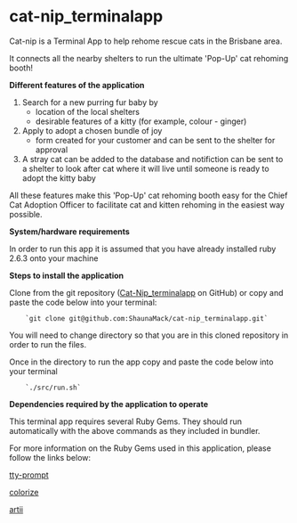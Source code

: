 # cat-nip_terminalapp #

Cat-nip is a Terminal App to help rehome rescue cats in the Brisbane area. 

It connects all the nearby shelters to run the ultimate 'Pop-Up' cat rehoming booth!

**Different features of the application**

1. Search for a new purring fur baby by
    - location of the local shelters
    - desirable features of a kitty (for example, colour - ginger)
2. Apply to adopt a chosen bundle of joy
    - form created for your customer and can be sent to the shelter for approval
3. A stray cat can be added to the database and notifiction can be sent to a shelter to look after cat where it will live until someone is ready to adopt the kitty baby


All these features make this 'Pop-Up' cat rehoming booth easy for the Chief Cat Adoption Officer to facilitate cat and kitten rehoming in the easiest way possible.




**System/hardware requirements**

In order to run this app it is assumed that you have already installed ruby 2.6.3 onto your machine

**Steps to install the application**

Clone from the git repository ([Cat-Nip_terminalapp](https://github.com/ShaunaMack/cat-nip_terminalapp) on GitHub) or copy and paste the code below into your terminal:

        `git clone git@github.com:ShaunaMack/cat-nip_terminalapp.git`

You will need to change directory so that you are in this cloned repository in order to run the files.

Once in the directory to run the app copy and paste the code below into your terminal

        `./src/run.sh`


**Dependencies required by the application to operate**

This terminal app requires several Ruby Gems. They should run automatically with the above commands as they included in bundler. 

For more information on the Ruby Gems used in this application, please follow the links below:

[tty-prompt](https://github.com/piotrmurach/tty-prompt#212-keyboard-events)

[colorize](https://github.com/fazibear/colorize)

[artii](https://rubygems.org/gems/artii/versions/2.1.2)


